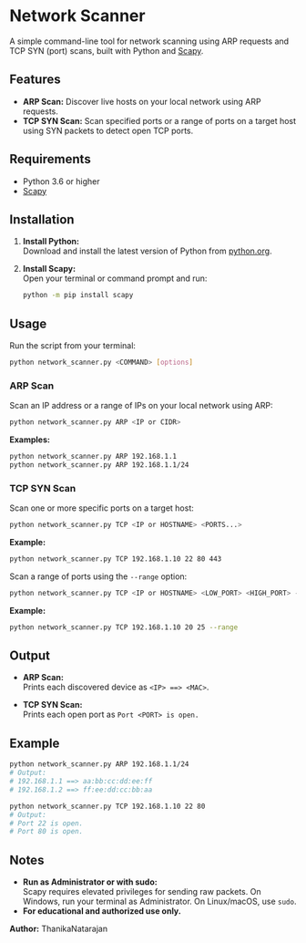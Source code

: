 # Network Scanner

A simple command-line tool for network scanning using ARP requests and TCP SYN (port) scans, built with Python and [Scapy](https://scapy.net/).

## Features

- **ARP Scan:** Discover live hosts on your local network using ARP requests.
- **TCP SYN Scan:** Scan specified ports or a range of ports on a target host using SYN packets to detect open TCP ports.

## Requirements

- Python 3.6 or higher
- [Scapy](https://pypi.org/project/scapy/)

## Installation

1. **Install Python:**  
   Download and install the latest version of Python from [python.org](https://www.python.org/downloads/).

2. **Install Scapy:**  
   Open your terminal or command prompt and run:
   ```sh
   python -m pip install scapy
   ```

## Usage

Run the script from your terminal:

```sh
python network_scanner.py <COMMAND> [options]
```

### ARP Scan

Scan an IP address or a range of IPs on your local network using ARP:

```sh
python network_scanner.py ARP <IP or CIDR>
```

**Examples:**
```sh
python network_scanner.py ARP 192.168.1.1
python network_scanner.py ARP 192.168.1.1/24
```

### TCP SYN Scan

Scan one or more specific ports on a target host:

```sh
python network_scanner.py TCP <IP or HOSTNAME> <PORTS...>
```

**Example:**
```sh
python network_scanner.py TCP 192.168.1.10 22 80 443
```

Scan a range of ports using the `--range` option:

```sh
python network_scanner.py TCP <IP or HOSTNAME> <LOW_PORT> <HIGH_PORT> --range
```

**Example:**
```sh
python network_scanner.py TCP 192.168.1.10 20 25 --range
```

## Output

- **ARP Scan:**  
  Prints each discovered device as `<IP> ==> <MAC>`.

- **TCP SYN Scan:**  
  Prints each open port as `Port <PORT> is open.`

## Example

```sh
python network_scanner.py ARP 192.168.1.1/24
# Output:
# 192.168.1.1 ==> aa:bb:cc:dd:ee:ff
# 192.168.1.2 ==> ff:ee:dd:cc:bb:aa

python network_scanner.py TCP 192.168.1.10 22 80
# Output:
# Port 22 is open.
# Port 80 is open.
```

## Notes

- **Run as Administrator or with sudo:**  
  Scapy requires elevated privileges for sending raw packets. On Windows, run your terminal as Administrator. On Linux/macOS, use `sudo`.
- **For educational and authorized use only.**


**Author:** ThanikaNatarajan